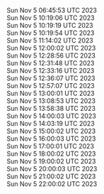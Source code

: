 Sun Nov  5 06:45:53 UTC 2023 <br/>
Sun Nov  5 10:19:06 UTC 2023 <br/>
Sun Nov  5 10:19:19 UTC 2023 <br/>
Sun Nov  5 10:19:54 UTC 2023 <br/>
Sun Nov  5 11:14:02 UTC 2023 <br/>
Sun Nov  5 12:00:02 UTC 2023 <br/>
Sun Nov  5 12:28:56 UTC 2023 <br/>
Sun Nov  5 12:31:48 UTC 2023 <br/>
Sun Nov  5 12:33:16 UTC 2023 <br/>
Sun Nov  5 12:36:07 UTC 2023 <br/>
Sun Nov  5 12:57:07 UTC 2023 <br/>
Sun Nov  5 13:00:01 UTC 2023 <br/>
Sun Nov  5 13:08:53 UTC 2023 <br/>
Sun Nov  5 13:58:38 UTC 2023 <br/>
Sun Nov  5 14:00:03 UTC 2023 <br/>
Sun Nov  5 14:03:19 UTC 2023 <br/>
Sun Nov  5 15:00:02 UTC 2023 <br/>
Sun Nov  5 16:00:03 UTC 2023 <br/>
Sun Nov  5 17:00:01 UTC 2023 <br/>
Sun Nov  5 18:00:02 UTC 2023 <br/>
Sun Nov  5 19:00:02 UTC 2023 <br/>
Sun Nov  5 20:00:03 UTC 2023 <br/>
Sun Nov  5 21:00:02 UTC 2023 <br/>
Sun Nov  5 22:00:02 UTC 2023 <br/>
